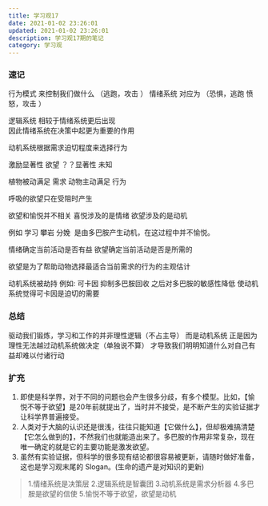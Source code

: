 ```yaml
---
title: 学习观17
date: 2021-01-02 23:26:01
updated: 2021-01-02 23:26:01
description: 学习观17期的笔记
category: 学习观
---
```


### 速记

行为模式 来控制我们做什么 （逃跑，攻击 ）
情绪系统 对应为 （恐惧，逃跑 愤怒，攻击 ）

逻辑系统 相较于情绪系统更后出现  
因此情绪系统在决策中起更为重要的作用  

动机系统根据需求迫切程度来选择行为  

激励显著性 欲望
？？显著性 未知

植物被动满足 需求
动物主动满足 行为

呼吸的欲望只在受阻时产生

欲望和愉悦并不相关
喜悦涉及的是情绪
欲望涉及的是动机

例如
学习 攀岩 分娩 
是由多巴胺产生动机，在这过程中并不愉悦。

情绪确定当前活动是否有益
欲望确定当前活动是否是所需的

欲望是为了帮助动物选择最适合当前需求的行为的主观估计

动机系统被劫持 例如:
可卡因 抑制多巴胺回收
之后对多巴胺的敏感性降低
使动机系统觉得可卡因是迫切的需要

### 总结

驱动我们锻炼，学习和工作的并非理性逻辑（不占主导）
而是动机系统
正是因为理性无法越过动机系统做决定（单独说不算）
才导致我们明明知道什么对自己有益却难以付诸行动

### 扩充

1. 即使是科学界，对于不同的问题也会产生很多分歧，有多个模型。比如，【愉悦不等于欲望】是20年前就提出了，当时并不接受，是不断产生的实验证据才让科学界普遍接受。
2. 人类对于大脑的认识还是很浅，往往只能知道【它做什么】，但却极难搞清楚【它怎么做到的】，不然我们也就能造出来了。多巴胺的作用非常复杂，现在唯一确定的就是它的主要功能是激发欲望。
3. 虽然有实验证据，但科学的很多现有结论都很容易被更新，请随时做好准备，这也是学习观末尾的 Slogan。(生命的遗产是对知识的更新)

>1.情绪系统是决策层
2.逻辑系统是智囊团
3.动机系统是需求分析器
4.多巴胺是欲望的信使
5.愉悦不等于欲望，欲望是动机